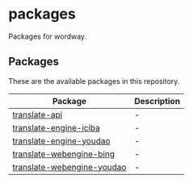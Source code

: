 # packages

Packages for wordway.

## Packages

These are the available packages in this repository.

| Package                                                              | Description |
| -------------------------------------------------------------------- | ----------- |
| [translate-api](./packages/translate-api/)                           | -           |
| [translate-engine-iciba](./packages/translate-engine-iciba/)         | -           |
| [translate-engine-youdao](./packages/translate-engine-youdao/)       | -           |
| [translate-webengine-bing](./packages/translate-webengine-bing/)     | -           |
| [translate-webengine-youdao](./packages/translate-webengine-youdao/) | -           |
